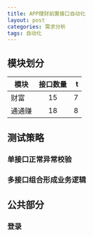 ```yaml
---
title: APP理财前置接口自动化
layout: post
categories: 需求分析
tags: 自动化
---
```


## 模块划分

| 模块 | 接口数量 | t |
| ------------- | :-------------: | ---------: |
| 财富 | 15 | 7 |
| 通通赚 | 18 | 8 |

## 测试策略
### 单接口正常异常校验
### 多接口组合形成业务逻辑
## 公共部分
### 登录